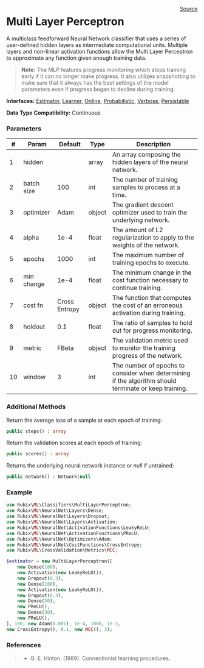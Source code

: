 <span style="float:right;"><a href="https://github.com/RubixML/RubixML/blob/master/src/Classifiers/MultiLayerPerceptron.php">Source</a></span>

# Multi Layer Perceptron
A multiclass feedforward Neural Network classifier that uses a series of user-defined hidden layers as intermediate computational units. Multiple layers and non-linear activation functions allow the Multi Layer Perceptron to approximate any function given enough training data.

> **Note:** The MLP features progress monitoring which stops training early if it can no longer make progress. It also utilizes snapshotting to make sure that it always has the best settings of the model parameters even if progress began to decline during training.

**Interfaces:** [Estimator](../estimator.md), [Learner](../learner.md), [Online](../online.md), [Probabilistic](../probabilistic.md), [Verbose](../verbose.md), [Persistable](../persistable.md)

**Data Type Compatibility:** Continuous

### Parameters
| # | Param | Default | Type | Description |
|---|---|---|---|---|
| 1 | hidden | | array | An array composing the hidden layers of the neural network. |
| 2 | batch size | 100 | int | The number of training samples to process at a time. |
| 3 | optimizer | Adam | object | The gradient descent optimizer used to train the underlying network. |
| 4 | alpha | 1e-4 | float | The amount of L2 regularization to apply to the weights of the network. |
| 5 | epochs | 1000 | int | The maximum number of training epochs to execute. |
| 6 | min change | 1e-4 | float | The minimum change in the cost function necessary to continue training. |
| 7 | cost fn | Cross Entropy | object | The function that computes the cost of an erroneous activation during training. |
| 8 | holdout | 0.1 | float | The ratio of samples to hold out for progress monitoring. |
| 9 | metric | FBeta | object | The validation metric used to monitor the training progress of the network. |
| 10 | window | 3 | int | The number of epochs to consider when determining if the algorithm should terminate or keep training. |

### Additional Methods
Return the average loss of a sample at each epoch of training:
```php
public steps() : array
```

Return the validation scores at each epoch of training:
```php
public scores() : array
```

Returns the underlying neural network instance or *null* if untrained:
```php
public network() : Network|null
```

### Example
```php
use Rubix\ML\Classifiers\MultiLayerPerceptron;
use Rubix\ML\NeuralNet\Layers\Dense;
use Rubix\ML\NeuralNet\Layers\Dropout;
use Rubix\ML\NeuralNet\Layers\Activation;
use Rubix\ML\NeuralNet\ActivationFunctions\LeakyReLU;
use Rubix\ML\NeuralNet\ActivationFunctions\PReLU;
use Rubix\ML\NeuralNet\Optimizers\Adam;
use Rubix\ML\NeuralNet\CostFunctions\CrossEntropy;
use Rubix\ML\CrossValidation\Metrics\MCC;

$estimator = new MultiLayerPerceptron([
    new Dense(100),
    new Activation(new LeakyReLU()),
    new Dropout(0.3),
    new Dense(100),
    new Activation(new LeakyReLU()),
    new Dropout(0.3),
    new Dense(50),
    new PReLU(),
    new Dense(30),
    new PReLU(),
], 100, new Adam(0.001), 1e-4, 1000, 1e-3,
new CrossEntropy(), 0.1, new MCC(), 3);
```

### References
>- G. E. Hinton. (1989). Connectionist learning procedures.